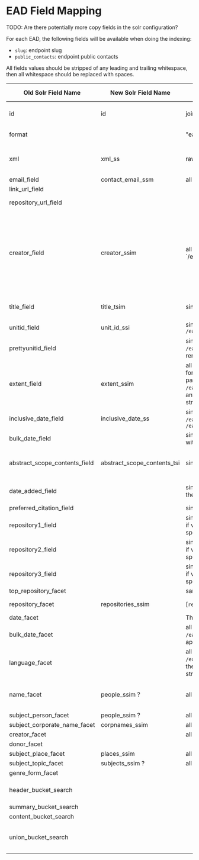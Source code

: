 # EAD Field Mapping

TODO: Are there potentially more copy fields in the solr configuration?

For each EAD, the following fields will be available when doing the indexing:
- `slug`: endpoint slug
- `public_contacts`: endpoint public contacts

All fields values should be stripped of any leading and trailing whitespace, then all whitespace should be replaced with spaces.

| Old Solr Field Name           | New Solr Field Name         | Mapping Rule                                                                                                                                                                                                                                                      | Facet? | Searchable?                                                                                       | Displayed In            | Note                                                                                    |
|-------------------------------|-----------------------------|-------------------------------------------------------------------------------------------------------------------------------------------------------------------------------------------------------------------------------------------------------------------|--------|---------------------------------------------------------------------------------------------------|-------------------------|-----------------------------------------------------------------------------------------|
| id                            | id                          | join endpoint slug and XML file basename with _                                                                                                                                                                                                                   | no     | yes                                                                                               | show?                   | confirm we are generating unique, URL-safe values                                       |
| format                        |                             | "ead"                                                                                                                                                                                                                                                             | no     | no                                                                                                |                         | Probably not needed anymore?                                                            |
| xml                           | xml_ss                      | raw XML                                                                                                                                                                                                                                                           | no     | no                                                                                                |                         | any escaping needed? this will eb parsed for collection-level info display on show page | 
| email_field                   | contact_email_ssm           | all `public_contacts` emails from Endpoint                                                                                                                                                                                                                        | no     | no                                                                                                |                         |                                                                                         | 
| link_url_field                |                             |                                                                                                                                                                                                                                                                   |        |                                                                                                   |                         | link to EAD itself?                                                                     | 
| repository_url_field          |                             |                                                                                                                                                                                                                                                                   |        |                                                                                                   |                         | link to Repository webpage?                                                             | 
| creator_field                 | creator_ssim                | all values @ `/ead/archdesc/did/origination[@label="creator"]/(persname                                                                                                                                                                                           |corpname| famname)` with the role appended, the role should remove the first parenthesis and anything after | yes?   | yes         | index, show             |                                                                                         | 
| title_field                   | title_tsim                  | single value @ `/ead/archdesc/did/unittitle`                                                                                                                                                                                                                      | no?    | yes                                                                                               | index, show             | should the parsing be/handle multivalued titles?                                        | 
| unitid_field                  | unit_id_ssi                 | single value @ `/ead/archdesc/did/unitid[not(@audience='internal')]`                                                                                                                                                                                              | no     | yes?                                                                                              |                         | how is this related to the `id` field?                                                  | 
| prettyunitid_field            |                             | single values @ `/ead/archdesc/did/unitid[not(@audience='internal')]` then remove all values that match the following regex `'^[^.]*\.'`                                                                                                                          |        |                                                                                                   |                         |                                                                                      | 
| extent_field                  | extent_ssim                 | all values @ `/ead/archdesc/did/physdesc[1]/extent[1]` then for any digits that have `.0` appended remove `.0`, then in parenthesis append `/ead/archdesc/did/physdesc[1]/extent[2]` after removing anything after the first period, finally lowercase the whole string | no     | yes?                                                                                              | index, show             |                                                                                         | 
| inclusive_date_field          | inclusive_date_ss           | single value @ if set `/ead/archdesc/did/unitdate[@type='inclusive']` else `/ead/archdesc/did/unitdate[not (@type='bulk')]`                                                                                                                                       |        |                                                                                                   |                         |                                                                                         | 
| bulk_date_field               |                             | single value @ `/ead/archdesc/did/unitdate[@type='bulk']` with `/^\s*Bulk/` replace with empty string                                                                                                                                                             |        |                                                                                                   | index, show             | i think this is the "raw" date info from the EAD                                        | 
| abstract_scope_contents_field | abstract_scope_contents_tsi | single value @ `/ead/archdesc/did/abstract` if set                                                                                                                                                                                                                | no     | yes                                                                                               | index (truncated), show | this field often contains HTML markup and a lot of text                                 | 
| date_added_field              |                             | single value @ `/ead/eadheader/profiledesc/creation/date`, then replace `/T.*/` with empty string                                                                                                                                                                 |        |                                                                                                   |                         | is this updated on every re-ingest? seems useless if it is                              | 
| preferred_citation_field      |                             | single value @ `/ead/archdesc/prefercite/p`                                                                                                                                                                                                                       |        |                                                                                                   |                         |                                                                                         | 
| repository1_field             |                             | single value @ `/ead/archdesc/did/repository/corpname` else if value not there use `/ead/archdesc/did/repository`, then split on `:` and keep the first value                                                                                                     |        |                                                                                                   |                         | why?                                                                                    | 
| repository2_field             |                             | single value @ `/ead/archdesc/did/repository/corpname` else if value not there use `/ead/archdesc/did/repository`, then split on `:` and keep the second value                                                                                                    |        |                                                                                                   |                         | why?                                                                                    | 
| repository3_field             |                             | single value @ `/ead/archdesc/did/repository/corpname` else if value not there use `/ead/archdesc/did/repository`, then split on `:` and keep the third value                                                                                                     |        |                                                                                                   |                         | why?                                                                                    | 
| top_repository_facet          |                             | same as `repository1_field`                                                                                                                                                                                                                                       |        |                                                                                                   |                         | why?                                                                                    | 
| repository_facet              | repositories_ssim           | [`repository1_field`, `repository2_field`].join(': ')                                                                                                                                                                                                             | yes    | yes                                                                                               | index, show             |                                                                                         | 
| date_facet                    |                             | This needs a new implementation!!                                                                                                                                                                                                                                 |        |                                                                                                   |                         |                                                                                         | 
| bulk_date_facet               |                             | all values @ `/ead/archdesc/did/unitdate[@type='bulk']/@normal`, then appends an `s` to each one                                                                                                                                                                  |        |                                                                                                   |                         |                                                                                         | 
| language_facet                |                             | all values @ `/ead/archdesc/did/langmaterial/language/@langcode`, then the code should be converted to the appropriate display string using the ISO 639-2 mapping                                                                                                 |        |                                                                                                   |                         |                                                                                         | 
| name_facet                    | people_ssim ?               | all values @ `.//controlaccess/persname`                                                                                                                                                                                                                          | yes    | yes                                                                                               |                         | what is the distinction between source for `name_facet` and `subject_person_facet`?     | 
| subject_person_facet          | people_ssim ?               | all values @ `.//controlaccess/persname`                                                                                                                                                                                                                          | yes    | yes                                                                                               |                         |                                                                                         | 
| subject_corporate_name_facet  | corpnames_ssim              | all values @ `.//controlaccess/corpname`                                                                                                                                                                                                                          | yes    | yes                                                                                               |                         |                                                                                         | 
| creator_facet                 |                             | all values @                                                                                                                                                                                                                                                      |        |                                                                                                   |                         |                                                                                         | 
| donor_facet                   |                             |                                                                                                                                                                                                                                                                   |        |                                                                                                   |                         |                                                                                         | 
| subject_place_facet           | places_ssim                 | all values @ `.//controlaccess/geogname`                                                                                                                                                                                                                          | yes    | yes                                                                                               |                         |                                                                                         | 
| subject_topic_facet           | subjects_ssim ?             | all values @ `.//controlaccess/subject`                                                                                                                                                                                                                           | yes    | yes                                                                                               |                         |                                                                                         | 
| genre_form_facet              |                             |                                                                                                                                                                                                                                                                   |        |                                                                                                   |                         |                                                                                         | 
| header_bucket_search          |                             |                                                                                                                                                                                                                                                                   |        | yes                                                                                               |                         | probably aggregates all text from EAD header fields                                     | 
| summary_bucket_search         |                             |                                                                                                                                                                                                                                                                   |        | yes                                                                                               |                         |                                                                                         | 
| content_bucket_search         |                             |                                                                                                                                                                                                                                                                   |        | yes                                                                                               |                         |                                                                                         | 
| union_bucket_search           |                             |                                                                                                                                                                                                                                                                   |        | yes                                                                                               |                         | probably aggregates all text from fields intended to be searched over                   | 
